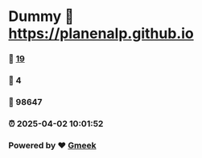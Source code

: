 # Dummy :link: https://planenalp.github.io 
### :page_facing_up: [19](https://planenalp.github.io/tag.html) 
### :speech_balloon: 4 
### :hibiscus: 98647 
### :alarm_clock: 2025-04-02 10:01:52 
### Powered by :heart: [Gmeek](https://github.com/Meekdai/Gmeek)
